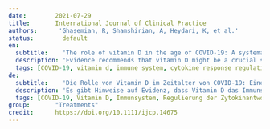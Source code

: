 ```yaml
---
date:        2021-07-29
title:       International Journal of Clinical Practice 
authors:      'Ghasemian, R, Shamshirian, A, Heydari, K, et al.'
status:        default
en:
  subtitle:    'The role of vitamin D in the age of COVID-19: A systematic review and meta-analysis'
  description: 'Evidence recommends that vitamin D might be a crucial supportive agent for the immune system, mainly in cytokine response regulation against COVID-19. Hence, we carried out a systematic review and meta-analysis in order to maximise the use of everything that exists about the role of vitamin D in the COVID-19. A systematic search was performed in PubMed, Scopus, Embase and Web of Science up to December 18, 2020. Studies focused on the role of vitamin D in confirmed COVID-19 patients were entered into the systematic review. Twenty-three studies containing 11 901 participants entered into the meta-analysis. The meta-analysis indicated that 41% of COVID-19 patients were suffering from vitamin D deficiency, and in 42% of patients, levels of vitamin D were insufficient. The serum 25-hydroxyvitamin D concentration was 20.3 ng/mL among all COVID-19 patients. The odds of getting infected with SARS-CoV-2 are 3.3 times higher among individuals with vitamin D deficiency. The chance of developing severe COVID-19 is about five times higher in patients with vitamin D deficiency. There is no significant association between vitamin D status and higher mortality rates. This study found that most of the COVID-19 patients were suffering from vitamin D deficiency/insufficiency. Also, there is about three times higher chance of getting infected with SARS-CoV-2 among vitamin-D-deficient individuals and about five times higher probability of developing the severe disease in vitamin-D-deficient patients. Vitamin D deficiency showed no significant association with mortality rates in this population.'
  tags: [COVID-19, vitamin d, immune system, cytokine response regulation]
de: 
  subtitle:    'Die Rolle von Vitamin D im Zeitalter von COVID-19: Eine systematische Überprüfung und Meta-Analyse'
  description: 'Es gibt Hinweise auf Evidenz, dass Vitamin D das Immunsystem entscheidend unterstützen könnte, vor allem bei der Regulierung der Zytokinreaktion gegen COVID-19. Daher haben wir eine systematische Überprüfung und Meta-Analyse durchgeführt, um alles, was es über die Rolle von Vitamin D bei COVID-19 gibt, bestmöglich zu nutzen. Es wurde eine systematische Suche in PubMed, Scopus, Embase und Web of Science bis zum 18. Dezember 2020 durchgeführt. Studien, die sich mit der Rolle von Vitamin D bei bestätigten COVID-19-Patienten befassten, wurden in die systematische Überprüfung aufgenommen. Dreiundzwanzig Studien mit 11 901 Teilnehmern wurden in die Meta-Analyse aufgenommen. Die Meta-Analyse ergab, dass 41 % der COVID-19-Patienten an einem Vitamin-D-Mangel litten, und bei 42 % der Patienten war der Vitamin-D-Spiegel unzureichend. Die 25-Hydroxyvitamin-D-Konzentration im Serum betrug bei allen COVID-19-Patienten 20,3 ng/ml. Die Wahrscheinlichkeit, sich mit SARS-CoV-2 zu infizieren, ist bei Personen mit Vitamin-D-Mangel 3,3-mal höher. Die Wahrscheinlichkeit, eine schwere COVID-19-Erkrankung zu entwickeln, ist bei Patienten mit Vitamin-D-Mangel etwa fünfmal so hoch. Es gibt keinen signifikanten Zusammenhang zwischen dem Vitamin-D-Status und einer höheren Sterblichkeitsrate. In dieser Studie wurde festgestellt, dass die meisten COVID-19-Patienten unter Vitamin-D-Mangel litten. Außerdem ist die Wahrscheinlichkeit, sich mit SARS-CoV-2 zu infizieren, bei Personen mit Vitamin-D-Mangel etwa dreimal so hoch und die Wahrscheinlichkeit, eine schwere Krankheit zu entwickeln, bei Patienten mit Vitamin-D-Mangel etwa fünfmal so hoch. Ein signifikanter Zusammenhang zwischen Vitamin-D-Mangel und der Sterblichkeitsrate in dieser Population wurde nicht festgestellt.'
  tags: [COVID-19, Vitamin D, Immunsystem, Regulierung der Zytokinantwort]
group:       "Treatments"
credit:      https://doi.org/10.1111/ijcp.14675
---
```

<object data="{{ page.link }}" style='height:calc(100vh - 400px); width: 100%' type='application/pdf'></object>